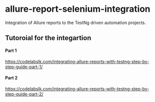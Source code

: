 # allure-report-selenium-integration
Integration of Allure reports to the TestNg driven automation projects. 

## Tutoroial for the integartion
#### Part 1
https://codelabslk.com/integrating-allure-reports-with-testng-step-by-step-guide-part-1/

#### Part 2
https://codelabslk.com/integrating-allure-reports-with-testng-step-by-step-guide-part-2/
